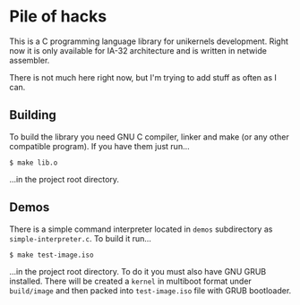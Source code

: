 # Pile of hacks

This is a  C programming language library  for unikernels development.
Right now it  is only available for IA-32 architecture  and is written
in netwide assembler.

There is not much here right now, but I'm trying to add stuff as often
as I can.

## Building

To build the library you need GNU  C compiler, linker and make (or any
other compatible program). If you have them just run...

    $ make lib.o

...in the project root directory.

## Demos

There is a simple command interpreter located in `demos` subdirectory
as `simple-interpreter.c`. To build it run...

    $ make test-image.iso

...in the project root directory. To do it you must also have GNU GRUB
installed. There will be created  a `kernel` in multiboot format under
`build/image`  and then  packed into  `test-image.iso` file  with GRUB
bootloader.
